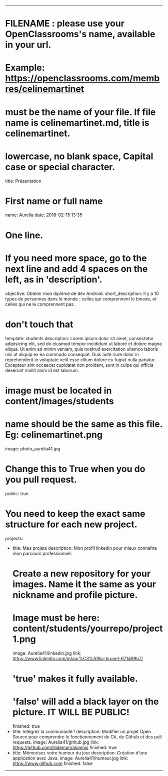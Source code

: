 ---

# FILENAME : please use your OpenClassrooms's name, available in your url.
# Example: https://openclassrooms.com/membres/celinemartinet
# must be the name of your file. If file name is celinemartinet.md, title is celinemartinet.
# lowercase, no blank space, Capital case or special character.
title: Présentation

# First name or full name
name: Aurelia
date: 2018-02-15 13:35

# One line.
# If you need more space, go to the next line and add 4 spaces on the left, as in 'description'.
objective: Obtenir mon diplôme de dév Android.
short_description: Il y a 10 types de personnes dans le monde : celles qui comprennent le binaire, et celles qui ne le comprennent pas.

# don't touch that
template: students
description:
    Lorem ipsum dolor sit amet, consectetur adipisicing elit, sed do eiusmod
    tempor incididunt ut labore et dolore magna aliqua. Ut enim ad minim veniam,
    quis nostrud exercitation ullamco laboris nisi ut aliquip ex ea commodo
    consequat. Duis aute irure dolor in reprehenderit in voluptate velit esse
    cillum dolore eu fugiat nulla pariatur. Excepteur sint occaecat cupidatat non
    proident, sunt in culpa qui officia deserunt mollit anim id est laborum.

# image must be located in content/images/students
# name should be the same as this file. Eg: celinemartinet.png
image: photo_aurelia41.jpg

# Change this to True when you do you pull request.
public: true

# You need to keep the exact same structure for each new project.
projects:
  - title: Mes projets
    description: Mon profil linkedin pour mieux connaître mon parcours professionnel.
    # Create a new repository for your images. Name it the same as your nickname and profile picture.
    # Image must be here: content/students/yourrepo/project1.png
    image: Aurelia41/linkedin.jpg
    link: https://www.linkedin.com/in/aur%C3%A9lia-brunet-671499b7/
    # 'true' makes it fully available.
    # 'false' will add a black layer on the picture. IT WILL BE PUBLIC!
    finished: true
  - title: Intégrez la communauté !
    description: Modifier un projet Open Source pour comprendre le fonctionnement de Git, de Github et des pull requests. 
    image: Aurelia41/github.jpg
    link: https://github.com/lilidemon/alumnis
    finished: true
  - title: Mémorisez votre humeur du jour
    description: Création d’une application avec Java.
    image: Aurelia41/humeur.jpg
    link: https://www.github.com
    finished: false

---